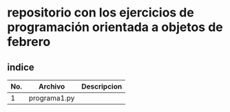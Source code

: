 # repositorio con los ejercicios de programación orientada a objetos de febrero 

## indice

|No.|Archivo|Descripcion|
|--|--|--|
|1|programa1.py|
